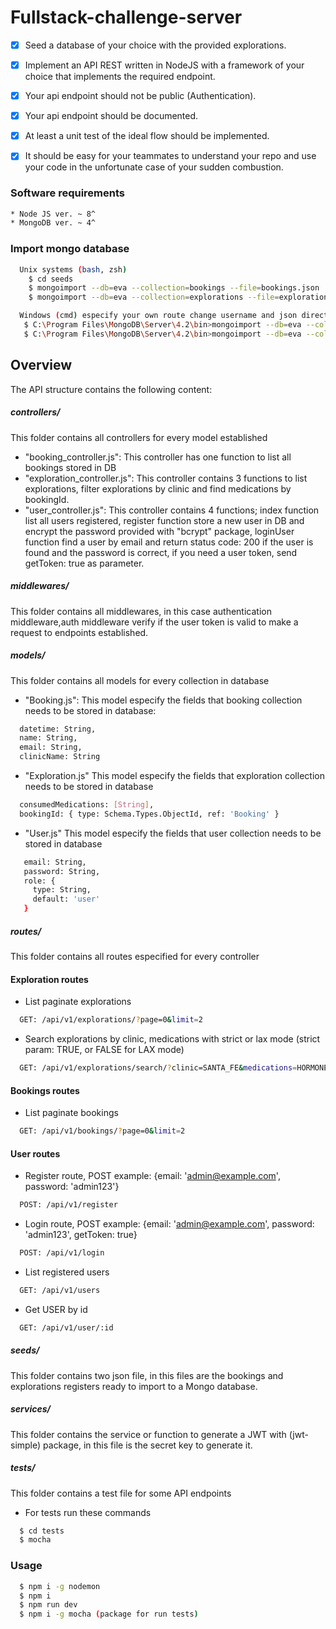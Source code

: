# Fullstack-challenge-server
- [x] Seed a database of your choice with the provided explorations.
- [x] Implement an API REST written in NodeJS with a framework of your choice that implements the required endpoint.
- [X] Your api endpoint should not be public (Authentication).
- [x] Your api endpoint should be documented.
- [x] At least a unit test of the ideal flow should be implemented.
- [x] It should be easy for your teammates to understand your repo and use your code in the unfortunate case of your sudden combustion.


### Software requirements
```bash
* Node JS ver. ~ 8^
* MongoDB ver. ~ 4^
```


### Import mongo database
```bash
  Unix systems (bash, zsh)
    $ cd seeds
    $ mongoimport --db=eva --collection=bookings --file=bookings.json
    $ mongoimport --db=eva --collection=explorations --file=explorations.json

  Windows (cmd) especify your own route change username and json directory
   $ C:\Program Files\MongoDB\Server\4.2\bin>mongoimport --db=eva --collection=bookings--file=C:\Users\AngelZepeda\Documents\Dev\EVA\eva-fullstack-challenge-server\seeds\bookings.json
   $ C:\Program Files\MongoDB\Server\4.2\bin>mongoimport --db=eva --collection=explorations--file=C:\Users\AngelZepeda\Documents\Dev\EVA\eva-fullstack-challenge-server\seeds\explorations.json
```

## Overview

The API structure contains the following content: 
##### controllers/
  This folder contains all controllers for every model established
  - "booking_controller.js": This controller has one function to list all bookings stored in DB
  - "exploration_controller.js": This controller contains 3 functions to list explorations, filter explorations by clinic and find medications by bookingId.
  - "user_controller.js": This controller contains 4 functions; index function list all users registered, register function store a new user in DB and encrypt the password provided with "bcrypt" package, loginUser function find a user by email and return status code: 200 if the user is found and the password is correct, if you need a user token, send getToken: true as parameter.

##### middlewares/
This folder contains all middlewares, in this case authentication middleware,auth middleware verify if the user token is valid to make a request to endpoints established.


##### models/
  This folder contains all models for every collection in database
  - "Booking.js": This model especify the fields that booking collection needs to be stored in database:
  ```bash
    datetime: String,
    name: String,
    email: String,
    clinicName: String
  ```
  - "Exploration.js" This model especify the fields that exploration collection needs to be stored in database
  ```bash
    consumedMedications: [String],
    bookingId: { type: Schema.Types.ObjectId, ref: 'Booking' }
  ```
  - "User.js" This model especify the fields that user collection needs to be stored in database
   ```bash
      email: String,
      password: String,
      role: {
        type: String,
        default: 'user'
      }
   ```
##### routes/
 This folder contains all routes especified for every controller


#### Exploration routes

- List paginate explorations 
```bash
  GET: /api/v1/explorations/?page=0&limit=2
```

- Search explorations by clinic, medications with strict or lax mode (strict param: TRUE, or FALSE for LAX mode)

```bash
  GET: /api/v1/explorations/search/?clinic=SANTA_FE&medications=HORMONE_THERAPY&page=0&limit=10&strict=true
```

#### Bookings routes

- List paginate bookings 
```bash
  GET: /api/v1/bookings/?page=0&limit=2
```

#### User routes

- Register route, POST example: {email: 'admin@example.com', password: 'admin123'}
```bash
  POST: /api/v1/register
```
- Login route, POST example: {email: 'admin@example.com', password: 'admin123', getToken: true}
```bash
  POST: /api/v1/login
```
- List registered users
```bash
  GET: /api/v1/users
```
- Get USER by id
```bash
  GET: /api/v1/user/:id
```

##### seeds/
 This folder contains two json file, in this files are the bookings and explorations registers ready to import to a Mongo database.

##### services/
This folder contains the service or function to generate a JWT  with (jwt-simple) package, in this file is the secret key to generate it.

##### tests/
This folder contains a test file for some API endpoints
- For tests run these commands
```bash
  $ cd tests
  $ mocha
```
### Usage
```bash
  $ npm i -g nodemon
  $ npm i
  $ npm run dev 
  $ npm i -g mocha (package for run tests)
```






